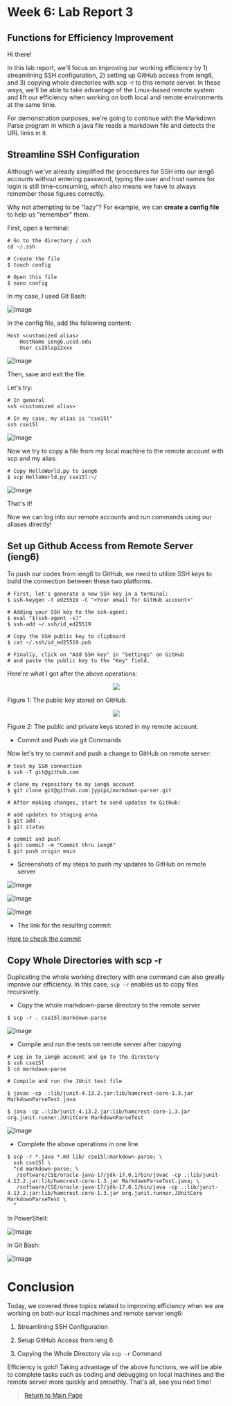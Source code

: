 # Week 6: Lab Report 3

## Functions for Efficiency Improvement

Hi there!

In this lab report, we'll focus on improving our working efficiency by 1) streamlining SSH configuration, 2) setting up GitHub access from ieng6, and 3) copying whole directories with scp -r to this remote server. In these ways, we'll be able to take advantage of the Linux-based remote system and lift our efficiency when working on both local and remote environments at the same time.

For demonstration purposes, we're going to continue with the Markdown Parse program in which a java file reads a markdown file and detects the URL links in it. 

## Streamline SSH Configuration

Although we've already simplified the procedures for SSH into our ieng6 accounts without entering password, typing the user and host names for login is still time-consuming, which also means we have to always remember those figures correctly.

Why not attempting to be "lazy"? For example, we can **create a config file** to help us "remember" them.

First, open a terminal:

```
# Go to the directory /.ssh
cd ~/.ssh

# Create the file
$ touch config

# Open this file
$ nano config
```

 In my case, I used Git Bash:

![Image](Images/Lab-Report-3/1-1.png)

In the config file, add the following content:

```
Host <customized alias>
    HostName ieng6.ucsd.edu
    User cs15lsp22xxx
```

![Image](Images/Lab-Report-3/1-2.png)

Then, save and exit the file.

Let's try:

```
# In general
ssh <customized alias>

# In my case, my alias is "cse15l"
ssh cse15l
```

![Image](Images/Lab-Report-3/1-3.png)

Now we try to copy a file from my local machine to the remote account with scp and my alias:

```
# Copy HelloWorld.py to ieng6
$ scp HelloWorld.py cse15l:~/
```

![Image](Images/Lab-Report-3/1-5.png)

That's it!

Now we can log into our remote accounts and run commands using our aliases directly!

## Set up Github Access from Remote Server (ieng6)

To push our codes from ieng6 to GitHub, we need to utilize SSH keys to build the connection between these two platforms.

```
# First, let's generate a new SSH key in a terminal:
$ ssh-keygen -t ed25519 -C "<Your email for GitHub account>"

# Adding your SSH key to the ssh-agent:
$ eval "$(ssh-agent -s)"
$ ssh-add ~/.ssh/id_ed25519

# Copy the SSH public key to clipboard
$ cat ~/.ssh/id_ed25519.pub

# Finally, click on "Add SSH key" in "Settings" on GitHub
# and paste the public key to the "Key" field.
```

Here're what I got after the above operations:

<p align="center">

  <img src="Images/Lab-Report-3/1_public_key_github.png">

</p>

<p align="center">

Figure 1: The public key stored on GitHub.

</p>

<p align="center">

  <img src="Images/Lab-Report-3/2_public_and_private_keys_account.png">

</p>

<p align="center">

Figure 2: The public and private keys stored in my remote account.

</p>

* Commit and Push via git Commands

Now let's try to commit and push a change to GitHub on remote server:

```
# test my SSH connection
$ ssh -T git@github.com

# clone my repository to my ieng6 account
$ git clone git@github.com:jypipi/markdown-parser.git

# After making changes, start to send updates to GitHub:

# add updates to staging area
$ git add .
$ git status

# commit and push
$ git commit -m "Commit thru ieng6"
$ git push origin main
```

* Screenshots of my steps to push my updates to GitHub on remote server

![Image](Images/Lab-Report-3/3a.png)

![Image](Images/Lab-Report-3/3b.png)

![Image](Images/Lab-Report-3/3c.png)

* The link for the resulting commit:

[Here to check the commit](https://github.com/jypipi/markdown-parser/commit/d4ed78d6c33ad4670682da88c537b15ab3b0efeb)

## Copy Whole Directories with scp -r

Duplicating the whole working directory with one command can also greatly improve our efficiency. In this case, `scp -r` enables us to copy files recursively.

* Copy the whole markdown-parse directory to the remote server

```
$ scp -r . cse15l:markdown-parse
```

![Image](Images/Lab-Report-3/3-1.png)

* Compile and run the tests on remote server after copying

```
# Log in to ieng6 account and go to the directory
$ ssh cse15l
$ cd markdown-parse

# Compile and run the JUnit test file

$ javac -cp .:lib/junit-4.13.2.jar:lib/hamcrest-core-1.3.jar MarkdownParseTest.java

$ java -cp .:lib/junit-4.13.2.jar:lib/hamcrest-core-1.3.jar org.junit.runner.JUnitCore MarkdownParseTest
```

![Image](Images/Lab-Report-3/3-2.png)

* Complete the above operations in one line

```
$ scp -r *.java *.md lib/ cse15l:markdown-parse; \
  ssh cse15l \
  "cd markdown-parse; \
   /software/CSE/oracle-java-17/jdk-17.0.1/bin/javac -cp .:lib/junit-4.13.2.jar:lib/hamcrest-core-1.3.jar MarkdownParseTest.java; \
   /software/CSE/oracle-java-17/jdk-17.0.1/bin/java -cp .:lib/junit-4.13.2.jar:lib/hamcrest-core-1.3.jar org.junit.runner.JUnitCore MarkdownParseTest \
  "
```

In PowerShell:

![Image](Images/Lab-Report-3/3-3.png)

In Git Bash:

![Image](Images/Lab-Report-3/3-3_gitBash.png)

# Conclusion

Today, we covered three topics related to improving efficiency when we are working on both our local machines and remote server ieng6:

1) Streamlining SSH Configuration

2) Setup GitHub Access from ieng 6

3) Copying the Whole Directory via `scp -r` Command

Efficiency is gold! Taking advantage of the above functions, we will be able to complete tasks such as coding and debugging on local machines and the remote server more quickly and smoothly. That's all, see you next time!

> [Return to Main Page](https://jypipi.github.io/cse15l-lab-reports/index.html)
